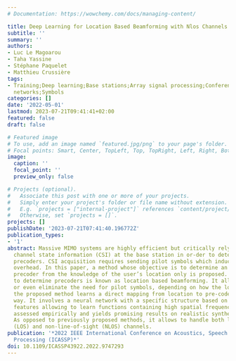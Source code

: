 ```yaml
---
# Documentation: https://wowchemy.com/docs/managing-content/

title: Deep Learning for Location Based Beamforming with Nlos Channels
subtitle: ''
summary: ''
authors:
- Luc Le Magoarou
- Taha Yassine
- Stéphane Paquelet
- Matthieu Crussière
tags:
- Training;Deep learning;Base stations;Array signal processing;Conferences;Neural
  networks;Symbols
categories: []
date: '2022-05-01'
lastmod: 2023-07-21T09:41:41+02:00
featured: false
draft: false

# Featured image
# To use, add an image named `featured.jpg/png` to your page's folder.
# Focal points: Smart, Center, TopLeft, Top, TopRight, Left, Right, BottomLeft, Bottom, BottomRight.
image:
  caption: ''
  focal_point: ''
  preview_only: false

# Projects (optional).
#   Associate this post with one or more of your projects.
#   Simply enter your project's folder or file name without extension.
#   E.g. `projects = ["internal-project"]` references `content/project/deep-learning/index.md`.
#   Otherwise, set `projects = []`.
projects: []
publishDate: '2023-07-21T07:41:40.196772Z'
publication_types:
- '1'
abstract: Massive MIMO systems are highly efficient but critically rely on accurate
  channel state information (CSI) at the base station in or-der to determine appropriate
  precoders. CSI acquisition requires sending pilot symbols which induce an important
  overhead. In this paper, a method whose objective is to determine an appropriate
  precoder from the knowledge of the user’s location only is proposed. Such a way
  to determine precoders is known as location based beamforming. It allows to reduce
  or even eliminate the need for pilot symbols, depending on how the location is obtained.
  the proposed method learns a direct mapping from location to pre-coder in a supervised
  way. It involves a neural network with a specific structure based on random Fourier
  features allowing to learn functions containing high spatial frequencies. It is
  assessed empirically and yields promising results on realistic synthetic channels.
  As opposed to previously proposed methods, it allows to handle both line-of-sight
  (LOS) and non-line-of-sight (NLOS) channels.
publication: '*2022 IEEE International Conference on Acoustics, Speech and Signal
  Processing (ICASSP)*'
doi: 10.1109/ICASSP43922.2022.9747293
---
```

